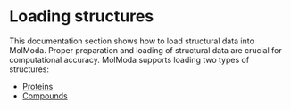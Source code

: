 # Loading structures

This documentation section shows how to load structural data into MolModa.
Proper preparation and loading of structural data are crucial for computational accuracy.
MolModa supports loading two types of structures:

-   [Proteins](./proteins/)
-   [Compounds](./compounds/)
